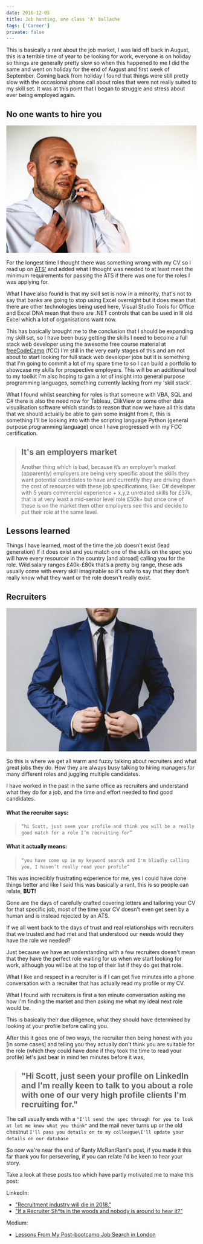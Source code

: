 ```yaml
---
date: 2016-12-05
title: Job hunting, one class 'A' ballache
tags: ['Career']
private: false
---
```


This is basically a rant about the job market, I was laid off back in
August, this is a terrible time of year to be looking for work,
everyone is on holiday so things are generally pretty slow so when
this happened to me I did the same and went on holiday for the end of
August and first week of September. Coming back from holiday I found
that things were still pretty slow with the occasional phone call
about roles that were not really suited to my skill set. It was at
this point that I began to struggle and stress about ever being
employed again.

## No one wants to hire you

![stress-office](./stress-office.jpg)

For the longest time I thought there was something wrong with my CV so
I read up on [ATS'](https://lmgtfy.com/?q=what+is+an+ats) and added
what I thought was needed to at least meet the minimum requirements
for passing the ATS if there was one for the roles I was applying for.

What I have also found is that my skill set is now in a minority,
that's not to say that banks are going to stop using Excel overnight
but it does mean that there are other technologies being used here,
Visual Studio Tools for Office and Excel DNA mean that there are .NET
controls that can be used in lil old Excel which a lot of
organisations want now.

This has basically brought me to the conclusion that I should be
expanding my skill set, so I have been busy getting the skills I need
to become a full stack web developer using the awesome free course
material at [freeCodeCamp](https://www.freecodecamp.com) (fCC) I'm
still in the very early stages of this and am not about to start
looking for full stack web developer jobs but it is something that I'm
going to commit a lot of my spare time to so I can build a portfolio
to showcase my skills for prospective employers. This will be an
additional tool to my toolkit I'm also hoping to gain a lot of insight
into general purpose programming languages, something currently
lacking from my 'skill stack'.

What I found whilst searching for roles is that someone with VBA, SQL
and C# there is also the need now for Tableau, ClikView or some other
data visualisation software which stands to reason that now we have
all this data that we should actually be able to gain some insight
from it, this is something I'll be looking into with the scripting
language Python (general purpose programming language) once I have
progressed with my FCC certification.

> ## It's an employers market
>
> Another thing which is bad, because it’s an employer’s market
> (apparently) employers are being very specific about the skills they
> want potential candidates to have and currently they are driving
> down the cost of resources with these job specifications, like: C#
> developer with 5 years commercial experience + x,y,z unrelated
> skills for £37k, that is at very least a mid-senior level role £50k+
> but once one of these is on the market then other employers see this
> and decide to put their role at the same level.

## Lessons learned

Things I have learned, most of the time the job doesn't exist (lead
generation) If it does exist and you match one of the skills on the
spec you will have every resourcer in the country [and abroad] calling
you for the role. Wild salary ranges £40k-£80k that’s a pretty big
range, these ads usually come with every skill imaginable so it's safe
to say that they don't really know what they want or the role doesn't
really exist.

## Recruiters

![shady-recruiter-middle-man](./shady-recruiter-middle-man.jpg)

So this is where we get all warm and fuzzy talking about recruiters
and what great jobs they do. How they are always busy talking to
hiring managers for many different roles and juggling multiple
candidates.

I have worked in the past in the same office as recruiters and
understand what they do for a job, and the time and effort needed to
find good candidates.

#### What the recruiter says:

> `“hi Scott, just seen your profile and think you will be a really good match for a role I’m recruiting for”`

#### What it actually means:

> `“you have come up in my keyword search and I'm blindly calling you, I haven’t really read your profile”`

This was incredibly frustrating experience for me, yes I could have
done things better and like I said this was basically a rant, this is
so people can relate, **BUT!**

Gone are the days of carefully crafted covering letters and tailoring
your CV for that specific job, most of the time your CV doesn't even
get seen by a human and is instead rejected by an ATS.

If we all went back to the days of trust and real relationships with
recruiters that we trusted and had met and that understood our needs
would they have the role we needed?

Just because we have an understanding with a few recruiters doesn't
mean that they have the perfect role waiting for us when we start
looking for work, although you will be at the top of their list if
they do get that role.

What I like and respect in a recruiter is if I can get five minutes
into a phone conversation with a recruiter that has actually read my
profile or my CV.

What I found with recruiters is first a ten minute conversation asking
me how I'm finding the market and then asking me what my ideal next
role would be.

This is basically their due diligence, what they should have
determined by looking at your profile before calling you.

After this it goes one of two ways, the recruiter then being honest
with you [in some cases] and telling you they actually don't think you
are suitable for the role (which they could have done if they took the
time to read your profile) let's just bear in mind ten minutes before
it was,

> ## "Hi Scott, just seen your profile on LinkedIn and I'm really keen to talk to you about a role with one of our very high profile clients I'm recruiting for."

The call usually ends with a
`"I'll send the spec through for you to look at let me know what you think"`
and the mail never turns up or the old chestnut
`I'll pass you details on to my colleague\I'll update your details on our database`

So now we're near the end of Ranty McRantRant's post, if you made it
this far thank you for persevering, if you can relate I'd be keen to
hear your story.

Take a look at these posts too which have partly motivated me to make
this post:

LinkedIn:

- ["Recruitment industry will die in 2018."](https://www.linkedin.com/pulse/recruitment-industry-die-2018-oleg-vishnepolsky)
- ["If a Recruiter Sh\*ts in the woods and nobody is around to hear it?"](https://www.linkedin.com/pulse/recruiter-shts-woods-nobody-around-hear-tim-chattaway)

Medium:

- [Lessons From My Post-bootcamp Job Search in London](https://medium.freecodecamp.com/lessons-from-my-post-bootcamp-job-search-in-london-cb37ea12ec2f#.ckpg5lkpa)
